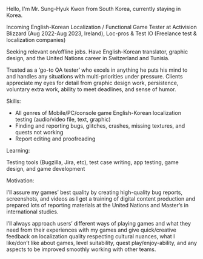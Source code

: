 Hello, I'm Mr. Sung-Hyuk Kwon from South Korea, currently staying in Korea. 

Incoming English-Korean Localization / Functional Game Tester at Activision Blizzard (Aug 2022-Aug 2023, Ireland), Loc-pros & Test IO (Freelance test & localization companies)

Seeking relevant on/offline jobs. Have English-Korean translator, graphic design, and the United Nations career in Switzerland and Tunisia.

Trusted as a ‘go-to QA tester’ who excels in anything he puts his mind to and handles any situations with multi-priorities under pressure.
Clients appreciate my eyes for detail from graphic design work, persistence, voluntary extra work, ability to meet deadlines, and sense of humor.

Skills:
- All genres of Mobile/PC/console game English-Korean localization testing (audio/video file, text, graphic)
- Finding and reporting bugs, glitches, crashes, missing textures, and quests not working
- Report editing and proofreading

Learning:

Testing tools (Bugzilla, Jira, etc), test case writing, app testing, game design, and game development

Motivation:

I’ll assure my games’ best quality by creating high-quality bug reports, screenshots, and videos as I got a training of digital content production and prepared lots of reporting materials at the United Nations and Master’s in international studies. 

I’ll always approach users’ different ways of playing games and what they need from their experiences with my games and give quick/creative feedback on localization quality respecting cultural nuances, what I like/don’t like about games, level suitability, quest play/enjoy-ability, and any aspects to be improved smoothly working with other teams. 


